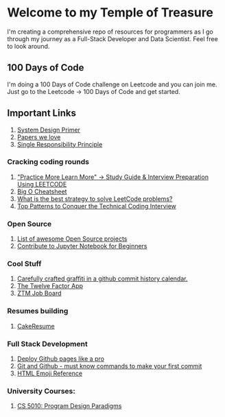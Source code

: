 # Welcome to my Temple of Treasure

I'm creating a comprehensive repo of resources for programmers as I go through my journey as a Full-Stack Developer and Data Scientist. Feel free to look around.

## 100 Days of Code

I'm doing a 100 Days of Code challenge on Leetcode and you can join me. Just go to the Leetcode -> 100 Days of Code and get started.

## Important Links

1. [System Design Primer](https://github.com/donnemartin/system-design-primer)
2. [Papers we love](https://github.com/papers-we-love/papers-we-love)
3. [Single Responsibility Principle](https://en.wikipedia.org/wiki/Single-responsibility_principle)


### Cracking coding rounds
1. ["Practice More Learn More" -> Study Guide & Interview Preparation Using LEETCODE](https://leetcode.com/discuss/study-guide/1177039/%22Practice-More-Learn-More%22-greater-Study-Guide-and-Interview-Preparation-Using-LEETCODE)
2. [Big O Cheatsheet](https://www.bigocheatsheet.com/)
3. [What is the best strategy to solve LeetCode problems?](https://www.quora.com/What-is-the-best-strategy-to-solve-LeetCode-problems)
4. [Top Patterns to Conquer the Technical Coding Interview](https://algo.monster/problems/stats)


### Open Source 
1. [List of awesome Open Source projects](https://github.com/MunGell/awesome-for-beginners)
2. [Contribute to Jupyter Notebook for Beginners](https://github.com/jupyter/notebook/labels/good%20first%20issue)


### Cool Stuff
1. [Carefully crafted graffiti in a github commit history calendar.](https://github.com/aneagoie/gitfiti)
2. [The Twelve Factor App](https://12factor.net/)
3. [ZTM Job Board](https://alumni-board.netlify.app/)


### Resumes building
1. [CakeResume](https://www.cakeresume.com/Engineering-resume-samples)


### Full Stack Development
1. [Deploy Github pages like a pro](https://dev.to/rolanddoda/deploy-to-github-pages-like-a-pro-with-github-actions-4hdg)
2. [Git and Github - must know commands to make your first commit](https://dev.to/juni/git-and-github---must-know-commands-to-make-your-first-commit-333c)
3. [HTML Emoji Reference](https://www.w3schools.com/charsets/ref_emoji.asp)

### University Courses:
1. [CS 5010: Program Design Paradigms](https://course.ccs.neu.edu/cs5010f18/index.html)
